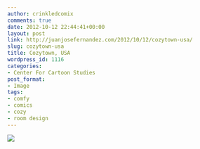 ```yaml
---
author: crinkledcomix
comments: true
date: 2012-10-12 22:44:41+00:00
layout: post
link: http://juanjosefernandez.com/2012/10/12/cozytown-usa/
slug: cozytown-usa
title: Cozytown, USA
wordpress_id: 1116
categories:
- Center For Cartoon Studies
post_format:
- Image
tags:
- comfy
- comics
- cozy
- room design
---
```


[![](http://fernandezjuanjose.files.wordpress.com/2012/10/cozytownusa2.gif)](http://fernandezjuanjose.files.wordpress.com/2012/10/cozytownusa2.gif)
